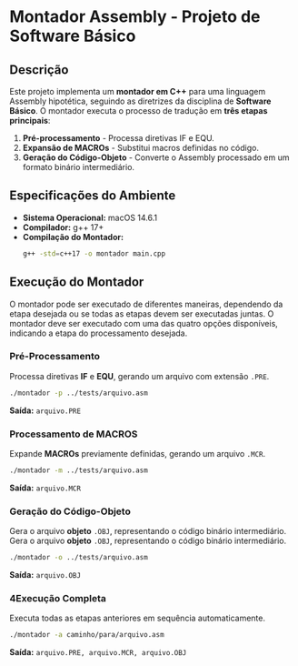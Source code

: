 # Montador Assembly - Projeto de Software Básico

## Descrição
Este projeto implementa um **montador em C++** para uma linguagem Assembly hipotética, seguindo as diretrizes da disciplina de **Software Básico**. O montador executa o processo de tradução em **três etapas principais**:
1. **Pré-processamento** - Processa diretivas IF e EQU.
2. **Expansão de MACROs** - Substitui macros definidas no código.
3. **Geração do Código-Objeto** - Converte o Assembly processado em um formato binário intermediário.

## **Especificações do Ambiente**
- **Sistema Operacional:** macOS 14.6.1
- **Compilador:** g++ 17+
- **Compilação do Montador:**
  ```sh
  g++ -std=c++17 -o montador main.cpp
  ```

## **Execução do Montador**
O montador pode ser executado de diferentes maneiras, dependendo da etapa desejada ou se todas as etapas devem ser executadas juntas.
O montador deve ser executado com uma das quatro opções disponíveis, indicando a etapa do processamento desejada.

### **Pré-Processamento**
Processa diretivas **IF** e **EQU**, gerando um arquivo com extensão `.PRE`.
```sh
./montador -p ../tests/arquivo.asm
```
**Saída:** `arquivo.PRE`

### **Processamento de MACROS**
Expande **MACROs** previamente definidas, gerando um arquivo `.MCR`.
```sh
./montador -m ../tests/arquivo.asm
```
**Saída:** `arquivo.MCR`

### **Geração do Código-Objeto**
Gera o arquivo **objeto** `.OBJ`, representando o código binário intermediário.
Gera o arquivo **objeto** `.OBJ`, representando o código binário intermediário.
```sh
./montador -o ../tests/arquivo.asm
```
**Saída:** `arquivo.OBJ`

### **4️Execução Completa**
Executa todas as etapas anteriores em sequência automaticamente.
```sh
./montador -a caminho/para/arquivo.asm
```
**Saída:** `arquivo.PRE, arquivo.MCR, arquivo.OBJ`

